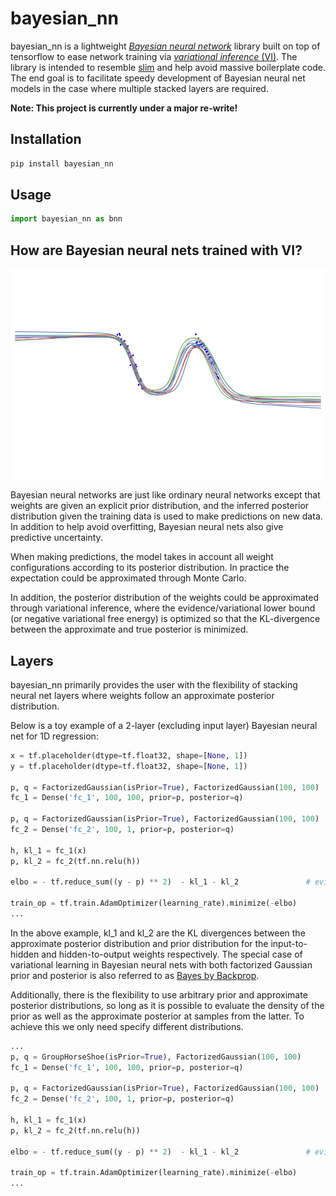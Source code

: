 # bayesian_nn
bayesian_nn is a lightweight [*Bayesian neural network*]() library built on top of tensorflow to ease network training via 
[*variational inference* (VI)](https://en.wikipedia.org/wiki/Variational_Bayesian_methods). The library is intended to resemble [slim](https://github.com/tensorflow/tensorflow/tree/master/tensorflow/contrib/slim) and help avoid massive boilerplate code. The end goal is to facilitate speedy development of Bayesian neural net models in the case where multiple stacked layers are required.

**Note: This project is currently under a major re-write!**

## Installation
```bash
pip install bayesian_nn
```

## Usage
```python
import bayesian_nn as bnn
```

## How are Bayesian neural nets trained with VI?
![](assets/bbb_demo.gif)

Bayesian neural networks are just like ordinary neural networks except that weights are given an explicit prior distribution, and the inferred posterior distribution given the training data is used to make predictions on new data. In addition to help avoid overfitting, Bayesian neural nets also give predictive uncertainty.

When making predictions, the model takes in account all weight configurations according to its posterior distribution. In practice the expectation could be approximated through Monte Carlo.

In addition, the posterior distribution of the weights could be approximated through variational inference, where the evidence/variational lower bound (or negative variational free energy) is optimized so that the KL-divergence between the approximate and true posterior is minimized.

## Layers
bayesian_nn primarily provides the user with the flexibility of stacking neural net layers where weights follow an approximate posterior distribution.
<!-- 
Pre-implemented layers include:

Layer | bayesian_nn
------- | --------
FullyConnected | [bnn.fully_connected]()
Conv2d | [bnn.conv2d]()
Conv2dTranspose (Deconv) | [bnn.conv2d_transpose]()
RNN | [bnn.rnn]() -->

Below is a toy example of a 2-layer (excluding input layer) Bayesian neural net for 1D regression:

```python
x = tf.placeholder(dtype=tf.float32, shape=[None, 1])
y = tf.placeholder(dtype=tf.float32, shape=[None, 1])

p, q = FactorizedGaussian(isPrior=True), FactorizedGaussian(100, 100)
fc_1 = Dense('fc_1', 100, 100, prior=p, posterior=q)

p, q = FactorizedGaussian(isPrior=True), FactorizedGaussian(100, 100)
fc_2 = Dense('fc_2', 100, 1, prior=p, posterior=q)

h, kl_1 = fc_1(x)
p, kl_2 = fc_2(tf.nn.relu(h))

elbo = - tf.reduce_sum((y - p) ** 2)  - kl_1 - kl_2               # evidence lower bound

train_op = tf.train.AdamOptimizer(learning_rate).minimize(-elbo)
...
```

In the above example, kl_1 and kl_2 are the KL divergences between the approximate posterior distribution and 
prior distribution for the input-to-hidden and hidden-to-output weights respectively. 
The special case of variational learning in Bayesian neural nets with both factorized 
Gaussian prior and posterior is also referred to as 
[Bayes by Backprop](https://arxiv.org/abs/1505.05424).

Additionally, there is the flexibility to use arbitrary prior and approximate 
posterior distributions, so long as it is possible to evaluate the density of the prior 
as well as the approximate posterior at samples from the latter. 
To achieve this we only need specify different distributions.

```python
...
p, q = GroupHorseShoe(isPrior=True), FactorizedGaussian(100, 100)
fc_1 = Dense('fc_1', 100, 100, prior=p, posterior=q)

p, q = FactorizedGaussian(isPrior=True), FactorizedGaussian(100, 100)
fc_2 = Dense('fc_2', 100, 1, prior=p, posterior=q)

h, kl_1 = fc_1(x)
p, kl_2 = fc_2(tf.nn.relu(h))

elbo = - tf.reduce_sum((y - p) ** 2)  - kl_1 - kl_2               # evidence lower bound

train_op = tf.train.AdamOptimizer(learning_rate).minimize(-elbo)
...
```
